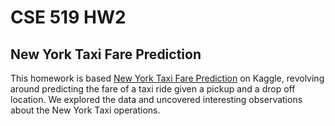 # CSE 519 HW2
## New York Taxi Fare Prediction

This homework is based [New York Taxi Fare Prediction](https://www.kaggle.com/c/new-york-city-taxi-fare-prediction) on Kaggle, revolving around predicting the fare of a taxi ride given a pickup and a drop off location. We explored the data and uncovered interesting observations about the New York Taxi operations.
